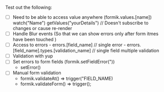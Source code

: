 Test out the following: 

- [ ] Need to be able to access value anywhere  (formik.values.[name])
    watch("Name")
    getValues("yourDetails") // Doesn't subscribe to changes or cause re-render
- [ ] Handle Blur events (So that we can show errors only after form itmes have been touched )
- [ ] Access to errors 
      - errors.[field_name] // single error
      - errors.[field_name].types.[validation_name] // single field multiple validation
- [ ] Validation with yup
- [ ] Set errors to form fields (formik.setFieldError("))
    - setError()
- [ ] Manual form validation
    - formik.validateAt() => trigger("FIELD_NAME)
    - formik.validateForm() => trigger();
